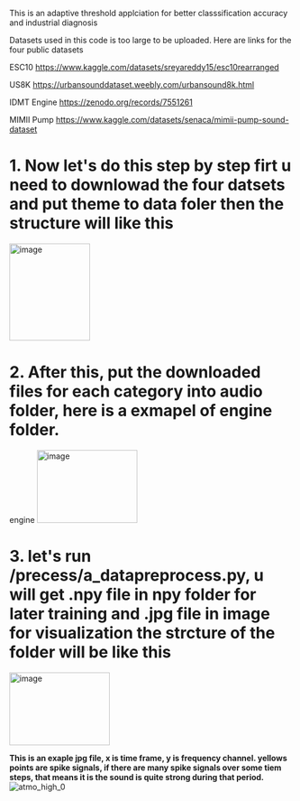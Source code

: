 This is an adaptive threshold applciation for better classsification accuracy and industrial diagnosis

Datasets used in this code is too large to be uploaded. Here are links for the four public datasets


ESC10
https://www.kaggle.com/datasets/sreyareddy15/esc10rearranged

US8K
https://urbansounddataset.weebly.com/urbansound8k.html

IDMT Engine
https://zenodo.org/records/7551261

MIMII Pump
https://www.kaggle.com/datasets/senaca/mimii-pump-sound-dataset


# 1. Now let's do this step by step firt u need to downlowad the four datsets and put theme to data foler then the structure will like this
<img width="143" height="172" alt="image" src="https://github.com/user-attachments/assets/91927de8-b99b-4efc-8d92-c280e5fb3b4f" />

<!--
adaptive-threshold
    ...
    processing
    data
        engine 
        pump
        esc10
        us8k -->
# 2. After this, put the downloaded files for each category into audio folder, here is a exmapel of engine folder.
engine
<img width="178" height="129" alt="image" src="https://github.com/user-attachments/assets/e1c938f6-75fd-4ac3-bf0a-281bd9cb0098" />
<!--
audio
    broken
        atmo_high_0.wav
        ...
    good
    heavy_load -->

 # 3. let's run /precess/a_datapreprocess.py, u will get  .npy file in npy folder for later training and .jpg file in image for visualization the strcture of the folder will be like this

<img width="178" height="129" alt="image" src="https://github.com/user-attachments/assets/e1c938f6-75fd-4ac3-bf0a-281bd9cb0098" />

<!--
audio
    broken
    good
    heavy_load
img    
    broken
    good
    heavy_load
npy
    broken
    good
    heavy_load-->
    
**This is an exaple jpg file, x is time frame, y is frequency channel. yellows points are spike signals, if there are many spike signals over some tiem steps, that means it is the sound is quite strong during that period.**
![atmo_high_0](https://github.com/user-attachments/assets/e00e92e4-b4a0-4a96-b053-bd4ffbaaa7d8)



 
